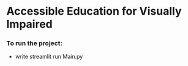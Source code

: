 # Accessible Education for Visually Impaired

### To run the project:
- write streamlit run Main.py
